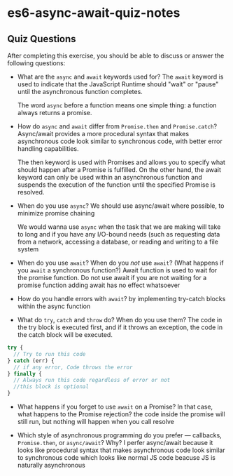 # es6-async-await-quiz-notes

## Quiz Questions

After completing this exercise, you should be able to discuss or answer the following questions:

- What are the `async` and `await` keywords used for?
  The `await` keyword is used to indicate that the JavaScript Runtime should "wait" or "pause" until the asynchronous function completes.

  The word `async` before a function means one simple thing: a function always returns a promise.

- How do `async` and `await` differ from `Promise.then` and `Promise.catch`?
  Async/await provides a more procedural syntax that makes asynchronous code look similar to synchronous code, with better error handling capabilities.

  The then keyword is used with Promises and allows you to specify what should happen after a Promise is fulfilled. On the other hand, the await keyword can only be used within an asynchronous function and suspends the execution of the function until the specified Promise is resolved.

- When do you use `async`?
  We should use async/await where possible, to minimize promise chaining

  We would wanna use `async` when the task that we are making will take to long and if you have any I/O-bound needs (such as requesting data from a network, accessing a database, or reading and writing to a file system

- When do you use `await`? When do you _not_ use `await`? (What happens if you `await` a synchronous function?)
  Await function is used to wait for the promise function.
  Do not use await if you are not waiting for a promise function
  adding await has no effect whatsoever

- How do you handle errors with `await`?
  by implementing try-catch blocks within the async function

- What do `try`, `catch` and `throw` do? When do you use them?
  The code in the try block is executed first, and if it throws an exception, the code in the catch block will be executed.

```javascript
try {
  // Try to run this code
} catch (err) {
  // if any error, Code throws the error
} finally {
  // Always run this code regardless of error or not
  //this block is optional
}
```

- What happens if you forget to use `await` on a Promise? In that case, what happens to the Promise rejection?
  the code inside the promise will still run, but nothing will happen when you call resolve

- Which style of asynchronous programming do you prefer — callbacks, `Promise.then`, or `async/await`? Why?
  I perfer async/await because it looks like procedural syntax that makes asynchronous code look similar to synchronous code which looks like normal JS code beacuse JS is naturally asynchronous
